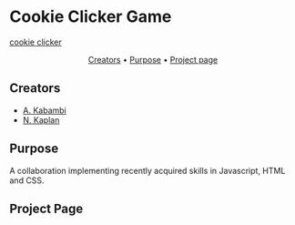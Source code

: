 
<h1>Cookie Clicker Game</h1>

<a href ="https://n-kaplan.github.io/cookie_clicker/">cookie clicker</a>

<p align="center">
  <a href="#creators">Creators</a> •
  <a href="#purpose">Purpose</a> •
  <a href="#project-page">Project page</a>
</p>

## Creators
* <a href="https://github.com/AnaisKabambi">A. Kabambi</a><br>
* <a href="https://github.com/N-Kaplan">N. Kaplan</a>

## Purpose
A collaboration implementing recently acquired skills in Javascript, HTML and CSS.

## Project Page